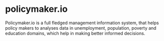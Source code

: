 # policymaker.io
Policymaker.io is a full fledged management information system, that helps policy makers to analyses data in unemployment, population, poverty and education domains, which help in making better informed decisions.

